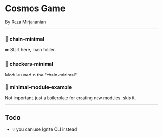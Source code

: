 # Cosmos Game
By Reza Mirjahanian

---
### 📂 chain-minimal 
➡️ Start here, main folder.


### 📂 checkers-minimal
Module used in the "chain-minimal".

### 📂 minimal-module-example
Not important, just a boilerplate for creating new modules. skip it.


-----------------
## Todo
- 💡 you can use Ignite CLI instead